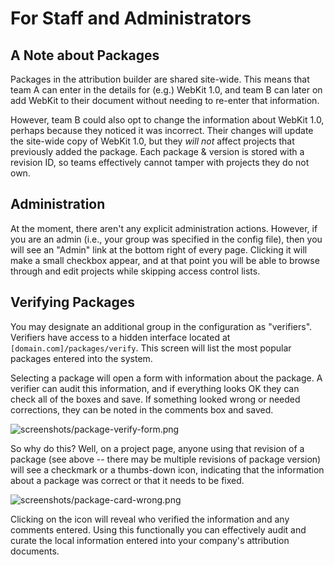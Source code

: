 # For Staff and Administrators

## A Note about Packages

Packages in the attribution builder are shared site-wide. This means that team A can enter in the details for (e.g.) WebKit 1.0, and team B can later on add WebKit to their document without needing to re-enter that information.

However, team B could also opt to change the information about WebKit 1.0, perhaps because they noticed it was incorrect. Their changes will update the site-wide copy of WebKit 1.0, but they _will not_ affect projects that previously added the package. Each package & version is stored with a revision ID, so teams effectively cannot tamper with projects they do not own.

## Administration

At the moment, there aren't any explicit administration actions. However, if you are an admin (i.e., your group was specified in the config file), then you will see an "Admin" link at the bottom right of every page. Clicking it will make a small checkbox appear, and at that point you will be able to browse through and edit projects while skipping access control lists.

## Verifying Packages

You may designate an additional group in the configuration as "verifiers". Verifiers have access to a hidden interface located at `[domain.com]/packages/verify`. This screen will list the most popular packages entered into the system.

Selecting a package will open a form with information about the package. A verifier can audit this information, and if everything looks OK they can check all of the boxes and save. If something looked wrong or needed corrections, they can be noted in the comments box and saved.

![screenshots/package-verify-form.png](https://raw.github.com/amzn/oss-attribution-builder/screenshots/package-verify-form.png)

So why do this? Well, on a project page, anyone using that revision of a package (see above -- there may be multiple revisions of package version) will see a checkmark or a thumbs-down icon, indicating that the information about a package was correct or that it needs to be fixed.

![screenshots/package-card-wrong.png](https://raw.github.com/amzn/oss-attribution-builder/screenshots/package-card-wrong.png)

Clicking on the icon will reveal who verified the information and any comments entered. Using this functionally you can effectively audit and curate the local information entered into your company's attribution documents.
